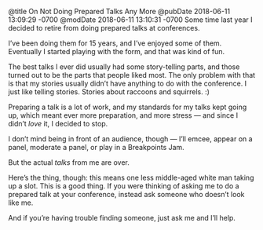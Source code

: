 @title On Not Doing Prepared Talks Any More
@pubDate 2018-06-11 13:09:29 -0700
@modDate 2018-06-11 13:10:31 -0700
Some time last year I decided to retire from doing prepared talks at conferences.

I’ve been doing them for 15 years, and I’ve enjoyed some of them. Eventually I started playing with the form, and that was kind of fun.

The best talks I ever did usually had some story-telling parts, and those turned out to be the parts that people liked most. The only problem with that is that my stories usually didn’t have anything to do with the conference. I just like telling stories. Stories about raccoons and squirrels. :)

Preparing a talk is a lot of work, and my standards for my talks kept going up, which meant ever more preparation, and more stress — and since I didn’t *love* it, I decided to stop.

I don’t mind being in front of an audience, though — I’ll emcee, appear on a panel, moderate a panel, or play in a Breakpoints Jam.

But the actual *talks* from me are over.

Here’s the thing, though: this means one less middle-aged white man taking up a slot. This is a good thing. If you were thinking of asking me to do a prepared talk at your conference, instead ask someone who doesn’t look like me.

And if you’re having trouble finding someone, just ask me and I’ll help.
